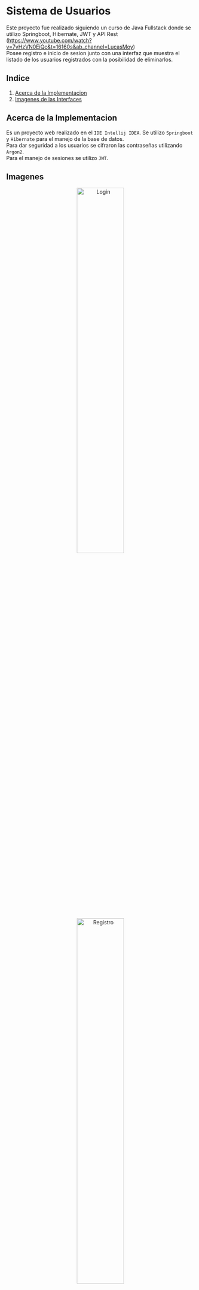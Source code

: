 # Sistema de Usuarios
Este proyecto fue realizado siguiendo un curso de Java Fullstack donde se utilizo Springboot, Hibernate, JWT y API Rest (https://www.youtube.com/watch?v=7vHzVN0EiQc&t=16160s&ab_channel=LucasMoy)
<br>
Posee registro e inicio de sesion junto con una interfaz que muestra el listado de los usuarios registrados con la posibilidad de eliminarlos.

## Indice
1. <a href="#acerca-de-la-implementacion">Acerca de la Implementacion</a>
2. <a href="#imagenes">Imagenes de las Interfaces</a>


## Acerca de la Implementacion
Es un proyecto web realizado en el <code>IDE Intellij IDEA</code>. Se utilizo <code>Springboot</code> y <code>Hibernate</code> para el manejo de la base de datos.
<br>
Para dar seguridad a los usuarios se cifraron las contraseñas utilizando <code>Argon2</code>.
<br>
Para el manejo de sesiones se utilizo <code>JWT</code>.

## Imagenes
<div align="center">
<img src="https://user-images.githubusercontent.com/75265449/157267686-d67d961c-e3a3-46e5-abf8-bcab6083f9c2.png" alt="Login" width="50%">
</div>
<div align="center">
<img src="https://user-images.githubusercontent.com/75265449/157267895-66068221-ab9a-49ba-a024-3850f64bf285.png" alt="Registro" width="50%">
</div>
<div align="center">
<img src="https://user-images.githubusercontent.com/75265449/157268026-f041c66b-6b14-4d68-aaa3-91dea1e8215d.png" alt="Listado" width="50%">
</div>

